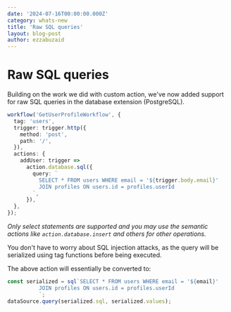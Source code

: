 ```yaml
---
date: '2024-07-16T00:00:00.000Z'
category: whats-new
title: 'Raw SQL queries'
layout: blog-post
author: ezzabuzaid
---
```


# Raw SQL queries

Building on the work we did with custom action, we've now added support for raw SQL queries in the database extension (PostgreSQL).

```ts
workflow('GetUserProfileWorkflow', {
  tag: 'users',
  trigger: trigger.http({
    method: 'post',
    path: '/',
  }),
  actions: {
    addUser: trigger =>
      action.database.sql({
        query: `
          SELECT * FROM users WHERE email = '${trigger.body.email}'
          JOIN profiles ON users.id = profiles.userId
        `,
      }),
  },
});
```

_Only select statements are supported and you may use the semantic actions like `action.database.insert` and others for other operations._

You don't have to worry about SQL injection attacks, as the query will be serialized using tag functions before being executed.

The above action will essentially be converted to:

```ts
const serialized = sql`SELECT * FROM users WHERE email = '${email}'
          JOIN profiles ON users.id = profiles.userId
          `;
dataSource.query(serialized.sql, serialized.values);
```
